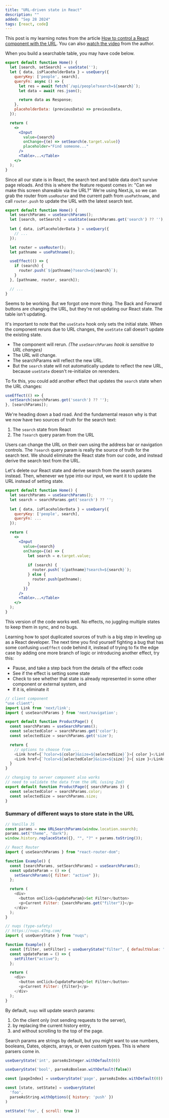 ```yaml
---
title: "URL-driven state in React"
description: ""
added: "Sep 28 2024"
tags: [react, code]
---
```


This post is my learning notes from the article [How to control a React component with the URL](https://buildui.com/posts/how-to-control-a-react-component-with-the-url). You can also [watch the video](https://www.youtube.com/watch?v=fYqMPvPvVAc) from the author.

When you build a searchable table, you may have code below.

```jsx
export default function Home() {
  let [search, setSearch] = useState('');
  let { data, isPlaceholderData } = useQuery({
    queryKey: ['people', search],
    queryFn: async () => {
      let res = await fetch(`/api/people?search=${search}`);
      let data = await res.json();

      return data as Response;
    },
    placeholderData: (previousData) => previousData,
  });

  return (
    <>
      <Input
        value={search} 
        onChange={(e) => setSearch(e.target.value)} 
        placeholder="Find someone..."
      />
      <Table>...</Table>
    </>
  );
}
```

Since all our state is in React, the search text and table data don't survive page reloads. And this is where the feature request comes in: "Can we make this screen shareable via the URL?" We're using Next.js, so we can grab the router from `useRouter` and the current path from `usePathname`, and call `router.push` to update the URL with the latest search text.

```jsx
export default function Home() {
  let searchParams = useSearchParams(); 
  let [search, setSearch] = useState(searchParams.get('search') ?? ''); 
  
  let { data, isPlaceholderData } = useQuery({
    // ...
  });

  let router = useRouter();
  let pathname = usePathname();

  useEffect(() => {
    if (search) {
      router.push(`${pathname}?search=${search}`);
    }
  }, [pathname, router, search]);

  // ...
}
```

Seems to be working. But we forgot one more thing. The Back and Forward buttons are changing the URL, but they're not updating our React state. The table isn't updating.

It's important to note that the `useState` hook only sets the initial state. When the component reruns due to URL changes, the `useState` call doesn't update the existing state.
- The component will rerun. *(The `useSearchParams` hook is sensitive to URL changes)*
- The URL will change.
- The searchParams will reflect the new URL.
- But the `search` state will not automatically update to reflect the new URL, because `useState` doesn't re-initialize on rerenders.

To fix this, you could add another effect that updates the `search` state when the URL changes:

```jsx
useEffect(() => {
  setSearch(searchParams.get('search') ?? '');
}, [searchParams]);
```

We're heading down a bad road. And the fundamental reason why is that we now have two sources of truth for the search text:
1. The `search` state from React
2. The `?search` query param from the URL

Users can change the URL on their own using the address bar or navigation controls. The `?search` query param is really the source of truth for the search text. We should eliminate the React state from our code, and instead derive the search text from the URL.

Let's delete our React state and derive search from the search params instead. Then, whenever we type into our input, we want it to update the URL instead of setting state.

```jsx
export default function Home() {
  let searchParams = useSearchParams();
  let search = searchParams.get('search') ?? '';
  
  let { data, isPlaceholderData } = useQuery({
    queryKey: ['people', search],
    queryFn: ...
  });

  return (
    <>      
      <Input
        value={search}
        onChange={(e) => {
          let search = e.target.value;
          
          if (search) {
            router.push(`${pathname}?search=${search}`);
          } else { 
            router.push(pathname); 
          }
        }}
      />
      <Table>...</Table>
    </>
  );
}
```

This version of the code works well. No effects, no juggling multiple states to keep them in sync, and no bugs.

Learning how to spot duplicated sources of truth is a big step in leveling up as a React developer. The next time you find yourself fighting a bug that has some confusing `useEffect` code behind it, instead of trying to fix the edge case by adding one more branch of logic or introducing another effect, try this:
- Pause, and take a step back from the details of the effect code
- See if the effect is setting some state
- Check to see whether that state is already represented in some other component or external system, and
- If it is, eliminate it

```js
// client component
"use client";
import Link from 'next/link';
import { useSearchParams } from 'next/navigation';

export default function ProductPage() {
  const searchParams = useSearchParams();
  const selectedColor = searchParams.get('color');
  const selectedSize = searchParams.get('size');

  return {
    // options to choose from ...
    <Link href={`?color=${color}&size=${selectedSize}`}>{ color }</Link>
    <Link href={`?color=${selectedColor}&size=${size}`}>{ size }</Link>
  }
}

// changing to server component also works
// need to validate the data from the URL (using Zod)
export default function ProductPage({ searchParams }) {
  const selectedColor = searchParams.color;
  const selectedSize = searchParams.size;
}
```

### Summary of different ways to store state in the URL

```js
// Vanilla JS
const params = new URLSearchParams(window.location.search);
params.set("theme", "dark");
window.history.replaceState({}, "", "?" + params.toString());
```

```js
// React Router
import { useSearchParams } from "react-router-dom";

function Example() {
  const [searchParams, setSearchParams] = useSearchParams();
  const updateParam = () => {
    setSearchParams({ filter: "active" });
  };

  return (
    <div>
      <button onClick={updateParam}>Set Filter</button>
      <p>Current Filter: {searchParams.get("filter")}</p>
    </div>
  );
}
```

```js
// nuqs (type-safety)
// https://nuqs.47ng.com/
import { useQueryState } from "nuqs";

function Example() {
  const [filter, setFilter] = useQueryState("filter", { defaultValue: "all" });
  const updateParam = () => {
    setFilter("active");
  };

  return (
    <div>
      <button onClick={updateParam}>Set Filter</button>
      <p>Current Filter: {filter}</p>
    </div>
  );
}
```

By default, `nuqs` will update search params:
1. On the client only (not sending requests to the server),
2. by replacing the current history entry,
3. and without scrolling to the top of the page.

Search params are strings by default, but you might want to use numbers, booleans, Dates, objects, arrays, or even custom types. This is where parsers come in.

```js
useQueryState('int', parseAsInteger.withDefault(0))

useQueryState('bool', parseAsBoolean.withDefault(false))

const [pageIndex] = useQueryState('page', parseAsIndex.withDefault(0))

const [state, setState] = useQueryState(
  'foo',
  parseAsString.withOptions({ history: 'push' })
)

setState('foo', { scroll: true })
```